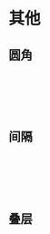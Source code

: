 # 其他

<script setup>
  import BorderRadiusBlock from './BorderRadiusBlock.vue'
  import SpacingBlock from './SpacingBlock.vue'
  import IndexBlock from './IndexBlock.vue'
</script>

<ClientOnly>
<div>

## 圆角

<BorderRadiusBlock name="sm"></BorderRadiusBlock>
<BorderRadiusBlock name="base"></BorderRadiusBlock>
<BorderRadiusBlock name="md"></BorderRadiusBlock>
<BorderRadiusBlock name="lg"></BorderRadiusBlock>
<BorderRadiusBlock name="full"></BorderRadiusBlock>

<br>
<br>
<br>
<br>

## 间隔

<SpacingBlock name="xs" />
<SpacingBlock name="sm" />
<SpacingBlock name="base" />
<SpacingBlock name="md" />
<SpacingBlock name="lg" />
<SpacingBlock name="xl" />

<br>
<br>
<br>
<br>

## 叠层

<div class="index-block-container">
  <IndexBlock v-for="(name, index) of ['normal', 'dropdown', 'sticky', 'fixed', 'modal', 'tooltip']" :key="name" :name="name" :index="index" />
</div>

</div>
</ClientOnly>

<style lang="scss">
  @import "@wakeadmin/theme/theme.css";
  .index-block-container {
    width: 500px;
    height: 500px;
    position: relative;
  }
</style>
